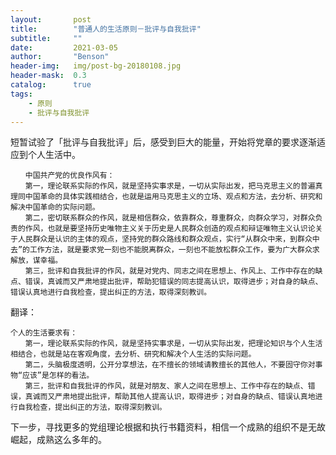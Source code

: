 ```yaml
---
layout:       post
title:        "普通人的生活原则－批评与自我批评"
subtitle:     ""
date:         2021-03-05
author:       "Benson"
header-img:   img/post-bg-20180108.jpg
header-mask:  0.3
catalog:      true
tags: 
    - 原则
    - 批评与自我批评
---
```

短暂试验了「批评与自我批评」后，感受到巨大的能量，开始将党章的要求逐渐适应到个人生活中。

```
　　中国共产党的优良作风有：
　　第一，理论联系实际的作风，就是坚持实事求是，一切从实际出发，把马克思主义的普遍真理同中国革命的具体实践相结合，也就是运用马克思主义的立场、观点和方法，去分析、研究和解决中国革命的实际问题。
　　第二，密切联系群众的作风，就是相信群众，依靠群众，尊重群众，向群众学习，对群众负责的作风，也就是要坚持历史唯物主义关于历史是人民群众创造的观点和辩证唯物主义认识论关于人民群众是认识的主体的观点，坚持党的群众路线和群众观点，实行“从群众中来，到群众中去”的工作方法，就是要求党一刻也不能脱离群众，一刻也不能放松群众工作，要为广大群众求解放，谋幸福。
　　第三，批评和自我批评的作风，就是对党内、同志之间在思想上、作风上、工作中存在的缺点、错误，真诚而又严肃地提出批评，帮助犯错误的同志提高认识，取得进步；对自身的缺点、错误认真地进行自我检查，提出纠正的方法，取得深刻教训。 
```

翻译：

```
个人的生活要求有：
　　第一，理论联系实际的作风，就是坚持实事求是，一切从实际出发，把理论知识与个人生活相结合，也就是站在客观角度，去分析、研究和解决个人生活的实际问题。
　　第二，头脑极度透明，公开分享想法，在不擅长的领域请教擅长的其他人，不要固守你对事物“应该”是怎样的看法。
　　第三，批评和自我批评的作风，就是对朋友、家人之间在思想上、工作中存在的缺点、错误，真诚而又严肃地提出批评，帮助其他人提高认识，取得进步；对自身的缺点、错误认真地进行自我检查，提出纠正的方法，取得深刻教训。 
```



下一步，寻找更多的党组理论根据和执行书籍资料，相信一个成熟的组织不是无故崛起，成熟这么多年的。